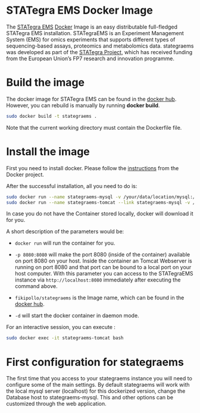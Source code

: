 STATegra EMS Docker Image
===================
The [STATegra EMS](https://github.com/fikipollo/stategraems) [Docker](http://www.docker.io) Image is an easy distributable full-fledged STATegra EMS installation.
STATegraEMS is an Experiment Management System (EMS) for omics experiments that supports different types of sequencing-based assays, proteomics and metabolomics data. 
stategraems was developed as part of the [STATegra Project](http://www.stategra.eu), which has received funding from the European Union’s FP7 research and innovation programme.

# Build the image <a name="install" />
The docker image for STATegra EMS can be found in the [docker hub](https://hub.docker.com/r/fikipollo/stategraems/). However, you can rebuild is manually by running **docker build**.

```sh
sudo docker build -t stategraems .
```
Note that the current working directory must contain the Dockerfile file. 

# Install the image <a name="install" />

First you need to install docker. Please follow the [instructions](https://docs.docker.com/installation/) from the Docker project.

After the successful installation, all you need to do is:

```sh
sudo docker run --name stategraems-mysql -v /your/data/location/mysql:/var/lib/mysql -e MYSQL_ROOT_PASSWORD=yoursecretpass -d mysql
sudo docker run --name stategraems-tomcat --link stategraems-mysql -v /your/data/location/data:/data -p 8080:8080 -d fikipollo/stategraems
```

In case you do not have the Container stored locally, docker will download it for you.

A short description of the parameters would be:
- `docker run` will run the container for you.

- `-p 8080:8080` will make the port 8080 (inside of the container) available on port 8080 on your host.
    Inside the container an Tomcat Webserver is running on port 8080 and that port can be bound to a local port on your host computer. 
    With this parameter you can access to the STATegraEMS instance via `http://localhost:8080` immediately after executing the command above. 

- `fikipollo/stategraems` is the Image name, which can be found in the [docker hub](https://hub.docker.com/r/fikipollo/stategraems/).

- `-d` will start the docker container in daemon mode.

For an interactive session, you can execute :

```sh
sudo docker exec -it stategraems-tomcat bash
```


# First configuration for stategraems <a name="configure" />
The first time that you access to your stategraems instance you will need to configure some of the main settings.
By default stategraems will work with the local mysql server (localhost) for this dockerized version, change the Database host to stategraems-mysql.
This and other options can be customized through the web application.


